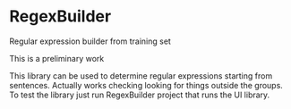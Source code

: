 # RegexBuilder
Regular expression builder from training set

This is a preliminary work

This library can be used to determine regular expressions starting from sentences.
Actually works checking looking for things outside the groups.
To test the library just run RegexBuilder project that runs the UI library.
